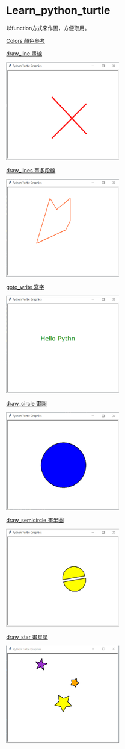 # Learn_python_turtle

以function方式來作圖，方便取用。

[Colors 顏色參考](https://trinket.io/docs/colors)

[draw_line 畫線](https://github.com/rogers228/Learn_python_turtle/blob/main/draw_line.py)

<img src="https://github.com/rogers228/Learn_python_turtle/blob/main/png/line.png" alt="drawing" style="width:300px;"/>

[draw_lines 畫多段線](https://github.com/rogers228/Learn_python_turtle/blob/main/draw_lines.py)

<img src="https://github.com/rogers228/Learn_python_turtle/blob/main/png/lines.png" alt="drawing" style="width:300px;"/>

[goto_write 寫字](https://github.com/rogers228/Learn_python_turtle/blob/main/goto_write.py)

<img src="https://github.com/rogers228/Learn_python_turtle/blob/main/png/goto_write.png" alt="drawing" style="width:300px;"/>

[draw_circle 畫圓](https://github.com/rogers228/Learn_python_turtle/blob/main/draw_circle.py)

<img src="https://github.com/rogers228/Learn_python_turtle/blob/main/png/circle.png" alt="drawing" style="width:300px;"/>

[draw_semicircle 畫半圓](https://github.com/rogers228/Learn_python_turtle/blob/main/draw_semicircle.py)

<img src="https://github.com/rogers228/Learn_python_turtle/blob/main/png/semicircle.png" alt="drawing" style="width:300px;"/>

[draw_star 畫星星](https://github.com/rogers228/Learn_python_turtle/blob/main/draw_star.py)

<img src="https://github.com/rogers228/Learn_python_turtle/blob/main/png/star.PNG" alt="drawing" style="width:300px;"/>
